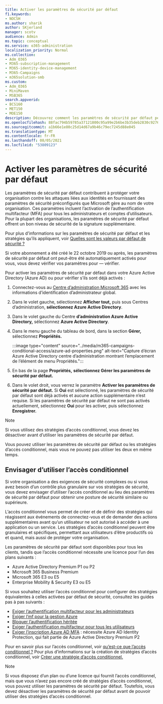 ```yaml
---
title: Activer les paramètres de sécurité par défaut
f1.keywords:
- NOCSH
ms.author: sharik
author: SKjerland
manager: scotv
audience: Admin
ms.topic: conceptual
ms.service: o365-administration
localization_priority: Normal
ms.collection:
- Adm_O365
- M365-subscription-management
- M365-identity-device-management
- M365-Campaigns
- m365solution-smb
ms.custom:
- Adm_O365
- MiniMaven
- MSB365
search.appverid:
- BCS160
- MET150
- MOE150
description: Découvrez comment les paramètres de sécurité par défaut peuvent aider à protéger votre organisation contre les attaques liées aux identités en fournissant des paramètres de sécurité préconfigurés.
ms.openlocfilehash: 88fac794b59785a37121800c95a99e2b6be3b35deb2830c927600442f3bdb42f
ms.sourcegitcommit: a1b66e1e80c25d14d67a9b46c79ec7245d88e045
ms.translationtype: MT
ms.contentlocale: fr-FR
ms.lasthandoff: 08/05/2021
ms.locfileid: "53809123"
---
```

# <a name="turn-on-security-defaults"></a>Activer les paramètres de sécurité par défaut

Les paramètres de sécurité par défaut contribuent à protéger votre organisation contre les attaques liées aux identités en fournissant des paramètres de sécurité préconfigurés que Microsoft gère au nom de votre organisation. Ces paramètres incluent l’activation de l’authentification multifacteur (MFA) pour tous les administrateurs et comptes d’utilisateurs. Pour la plupart des organisations, les paramètres de sécurité par défaut offrent un bon niveau de sécurité de la signature supplémentaire.

Pour plus d’informations sur les paramètres de sécurité par défaut et les stratégies qu’ils appliquent, voir [Quelles sont les valeurs par défaut de sécurité ?](/azure/active-directory/fundamentals/concept-fundamentals-security-defaults)

Si votre abonnement a été créé le 22 octobre 2019 ou après, les paramètres de sécurité par défaut ont peut-être été automatiquement activés pour vous, vous devez vérifier vos paramètres pour &mdash; vérifier.

Pour activer les paramètres de sécurité par défaut dans votre Azure Active Directory (Azure AD) ou pour vérifier s’ils sont déjà activés :

1. Connectez-vous au <a href="https://go.microsoft.com/fwlink/p/?linkid=2024339" target="_blank">Centre d’administration Microsoft 365</a> avec les informations d’identification d’administrateur global.

2. Dans le volet gauche, sélectionnez **Afficher tout,** puis sous Centres d’administration,  **sélectionnez Azure Active Directory**.

3. Dans le volet gauche du Centre **d’administration Azure Active Directory,** sélectionnez **Azure Active Directory**.

4. Dans le menu gauche du tableau de bord, dans la section **Gérer,** sélectionnez **Propriétés.**

    :::image type="content" source="../media/m365-campaigns-conditional-access/azure-ad-properties.png" alt-text="Capture d’écran Azure Active Directory centre d’administration montrant l’emplacement de l’élément de menu Propriétés.":::

5. En bas de la page **Propriétés,** **sélectionnez Gérer les paramètres de sécurité par défaut.**

6. Dans le volet droit, vous verrez le paramètre **Activer les paramètres de sécurité par défaut.** Si **Oui** est sélectionné, les paramètres de sécurité par défaut sont déjà activés et aucune action supplémentaire n’est requise. Si les paramètres de sécurité par défaut ne sont pas activés actuellement, sélectionnez **Oui** pour les activer, puis sélectionnez **Enregistrer.**

> [!NOTE]
> Si vous utilisez des stratégies d’accès conditionnel, vous devez les désactiver avant d’utiliser les paramètres de sécurité par défaut.
>
> Vous pouvez utiliser les paramètres de sécurité par défaut ou les stratégies d’accès conditionnel, mais vous ne pouvez pas utiliser les deux en même temps.

## <a name="consider-using-conditional-access"></a>Envisager d’utiliser l’accès conditionnel

Si votre organisation a des exigences de sécurité complexes ou si vous avez besoin d’un contrôle plus granulaire sur vos stratégies de sécurité, vous devez envisager d’utiliser l’accès conditionnel au lieu des paramètres de sécurité par défaut pour obtenir une posture de sécurité similaire ou supérieure. 

L’accès conditionnel vous permet de créer et de définir des stratégies qui réagissent aux événements de connectez-vous et de demander des actions supplémentaires avant qu’un utilisateur ne soit autorisé à accéder à une application ou un service. Les stratégies d’accès conditionnel peuvent être granulaires et spécifiques, permettant aux utilisateurs d’être productifs où et quand, mais aussi de protéger votre organisation.

Les paramètres de sécurité par défaut sont disponibles pour tous les clients, tandis que l’accès conditionnel nécessite une licence pour l’un des plans suivants :

- Azure Active Directory Premium P1 ou P2
- Microsoft 365 Business Premium
- Microsoft 365 E3 ou E5
- Enterprise Mobility & Security E3 ou E5

Si vous souhaitez utiliser l’accès conditionnel pour configurer des stratégies équivalentes à celles activées par défaut de sécurité, consultez les guides pas à pas suivants :

- [Exiger l’authentification multifacteur pour les administrateurs](/azure/active-directory/conditional-access/howto-conditional-access-policy-admin-mfa)
- [Exiger l’mf pour la gestion Azure](/azure/active-directory/conditional-access/howto-conditional-access-policy-azure-management)
- [Bloquer l’authentification héritée](/azure/active-directory/conditional-access/howto-conditional-access-policy-block-legacy)
- [Exiger l’authentification multifacteur pour tous les utilisateurs](/azure/active-directory/conditional-access/howto-conditional-access-policy-all-users-mfa)
- [Exiger l’inscription Azure AD MFA](/azure/active-directory/identity-protection/howto-identity-protection-configure-mfa-policy) : nécessite Azure AD Identity Protection, qui fait partie de Azure Active Directory Premium P2

Pour en savoir plus sur l’accès conditionnel, voir [qu’est-ce que l’accès conditionnel ?](/azure/active-directory/conditional-access/overview) Pour plus d’informations sur la création de stratégies d’accès conditionnel, voir [Créer une stratégie d’accès conditionnel.](/azure/active-directory/authentication/tutorial-enable-azure-mfa#create-a-conditional-access-policy)

> [!NOTE]
> Si vous disposez d’un plan ou d’une licence qui fournit l’accès conditionnel, mais que vous n’avez pas encore créé de stratégies d’accès conditionnel, vous pouvez utiliser les paramètres de sécurité par défaut. Toutefois, vous devez désactiver les paramètres de sécurité par défaut avant de pouvoir utiliser des stratégies d’accès conditionnel.
